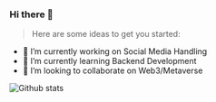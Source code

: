 ### Hi there 👋

>Here are some ideas to get you started:

- 🔭 I’m currently working on Social Media Handling
- 🌱 I’m currently learning Backend Development
- 👯 I’m looking to collaborate on Web3/Metaverse
<!--
- 🤔 I’m looking for help with ...
- 💬 Ask me about ...
- 📫 How to reach me: ...
- 😄 Pronouns: ...
- ⚡ Fun fact: ...
-->

![Github stats](https://github-readme-stats.vercel.app/api?username=apaarsadhh)
